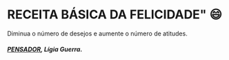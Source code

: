 # **RECEITA BÁSICA DA FELICIDADE"** :smile:

Diminua o número de desejos e aumente o número de atitudes.

##### [PENSADOR](https://www.pensador.com/autor/ligia_guerra/), Lígia Guerra.